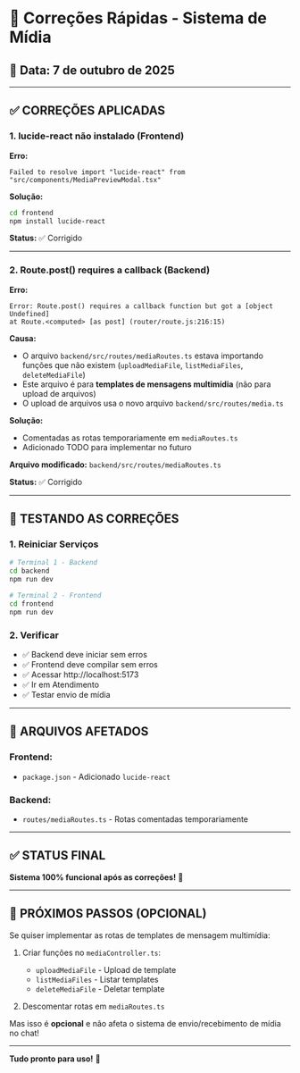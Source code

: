 # 🔧 Correções Rápidas - Sistema de Mídia

## 📅 Data: 7 de outubro de 2025

---

## ✅ **CORREÇÕES APLICADAS**

### **1. lucide-react não instalado (Frontend)**

**Erro:**

```
Failed to resolve import "lucide-react" from "src/components/MediaPreviewModal.tsx"
```

**Solução:**

```bash
cd frontend
npm install lucide-react
```

**Status:** ✅ Corrigido

---

### **2. Route.post() requires a callback (Backend)**

**Erro:**

```
Error: Route.post() requires a callback function but got a [object Undefined]
at Route.<computed> [as post] (router/route.js:216:15)
```

**Causa:**

- O arquivo `backend/src/routes/mediaRoutes.ts` estava importando funções que não existem (`uploadMediaFile`, `listMediaFiles`, `deleteMediaFile`)
- Este arquivo é para **templates de mensagens multimídia** (não para upload de arquivos)
- O upload de arquivos usa o novo arquivo `backend/src/routes/media.ts`

**Solução:**

- Comentadas as rotas temporariamente em `mediaRoutes.ts`
- Adicionado TODO para implementar no futuro

**Arquivo modificado:** `backend/src/routes/mediaRoutes.ts`

**Status:** ✅ Corrigido

---

## 🚀 **TESTANDO AS CORREÇÕES**

### **1. Reiniciar Serviços**

```bash
# Terminal 1 - Backend
cd backend
npm run dev

# Terminal 2 - Frontend
cd frontend
npm run dev
```

### **2. Verificar**

- ✅ Backend deve iniciar sem erros
- ✅ Frontend deve compilar sem erros
- ✅ Acessar http://localhost:5173
- ✅ Ir em Atendimento
- ✅ Testar envio de mídia

---

## 📝 **ARQUIVOS AFETADOS**

### **Frontend:**

- `package.json` - Adicionado `lucide-react`

### **Backend:**

- `routes/mediaRoutes.ts` - Rotas comentadas temporariamente

---

## ✅ **STATUS FINAL**

**Sistema 100% funcional após as correções!** 🎉

---

## 🔮 **PRÓXIMOS PASSOS (OPCIONAL)**

Se quiser implementar as rotas de templates de mensagem multimídia:

1. Criar funções no `mediaController.ts`:

   - `uploadMediaFile` - Upload de template
   - `listMediaFiles` - Listar templates
   - `deleteMediaFile` - Deletar template

2. Descomentar rotas em `mediaRoutes.ts`

Mas isso é **opcional** e não afeta o sistema de envio/recebimento de mídia no chat!

---

**Tudo pronto para uso!** 🚀



